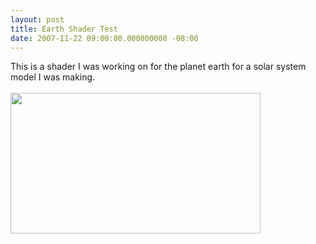 ```yaml
---
layout: post
title: Earth Shader Test
date: 2007-11-22 09:00:00.000000000 -08:00
---
```

This is a shader I was working on for the planet earth for a solar system model I was making.<br /><br /><a onblur="try {parent.deselectBloggerImageGracefully();} catch(e) {}" href="http://3.bp.blogspot.com/_zdYMSK7YuAA/ScJNCUhBSJI/AAAAAAAAFL8/2fqKDtSd78A/s1600-h/test_render_earth_moon.jpg"><img style="float:left; margin:0 10px 10px 0;cursor:pointer; cursor:hand;width: 400px; height: 225px;" src="http://3.bp.blogspot.com/_zdYMSK7YuAA/ScJNCUhBSJI/AAAAAAAAFL8/2fqKDtSd78A/s400/test_render_earth_moon.jpg" border="0" alt="" id="BLOGGER_PHOTO_ID_5314895212512888978" /></a>

